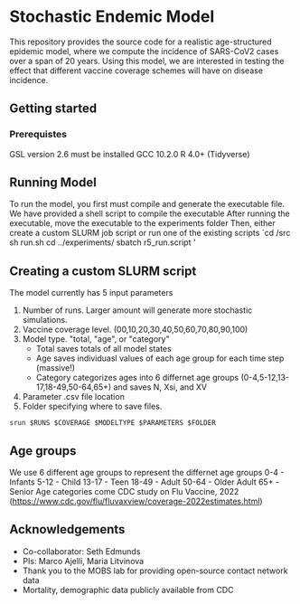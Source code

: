 # Stochastic Endemic Model
This repository provides the source code for a realistic age-structured epidemic model, where we compute the incidence of SARS-CoV2 cases over a span of 
20 years. Using this model, we are interested in testing the effect that different vaccine coverage schemes will have on disease incidence. 

## Getting started
### Prerequistes
GSL version 2.6 must be installed 
GCC 10.2.0
R 4.0+ (Tidyverse) 
		
## Running Model
To run the model, you first must compile and generate the executable file. 
We have provided a shell script to compile the executable 
After running the executable, move the executable to the experiments folder
Then, either create a custom SLURM job script or run one of the existing scripts 
`cd /src
 sh run.sh 
cd ../experiments/
sbatch r5_run.script ' 

## Creating a custom SLURM script 

The model currently has 5 input parameters 
	
1. Number of runs. Larger amount will generate more stochastic simulations.
2. Vaccine coverage level. (00,10,20,30,40,50,60,70,80,90,100)
3. Model type. "total, "age", or "category"
    - Total saves totals of all model states
    - Age saves individuasl values of each age group for each time step (massive!) 
    - Category categorizes ages into 6 differnet age groups (0-4,5-12,13-17,18-49,50-64,65+) and saves N, Xsi, and XV 
4. Parameter .csv file location
5. Folder specifying where to save files. 
	
`srun $RUNS $COVERAGE $MODELTYPE $PARAMETERS $FOLDER`

## Age groups
We use 6 different age groups to represent the differnet age groups
0-4 - Infants
5-12 - Child
13-17 - Teen
18-49 - Adult
50-64 - Older Adult
65+ - Senior
Age categories come CDC study on Flu Vaccine, 2022 (https://www.cdc.gov/flu/fluvaxview/coverage-2022estimates.html)
## Acknowledgements
- Co-collaborator: Seth Edmunds
- PIs: Marco Ajelli, Maria Litvinova 
- Thank you to the MOBS lab for providing open-source contact network data
- Mortality, demographic data publicly available from CDC 
	  
		
